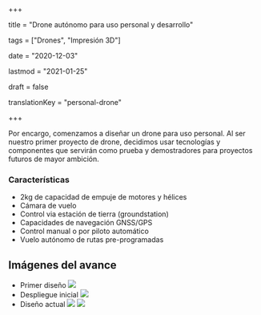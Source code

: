 +++

title = "Drone autónomo para uso personal y desarrollo"

tags = ["Drones", "Impresión 3D"]

date = "2020-12-03"

lastmod = "2021-01-25"

draft = false

translationKey = "personal-drone"

+++

Por encargo, comenzamos a diseñar un drone para uso personal. Al ser nuestro primer proyecto de drone, decidimos usar tecnologías y componentes que servirán como prueba y demostradores para proyectos futuros de mayor ambición.

### Características
- 2kg de capacidad de empuje de motores y hélices
- Cámara de vuelo
- Control via estación de tierra (groundstation)
- Capacidades de navegación GNSS/GPS
- Control manual o por piloto automático
- Vuelo autónomo de rutas pre-programadas

## Imágenes del avance
- Primer diseño
![](/media/Drone_R0.png)
- Despliegue inicial
![](/media/Drone_mockup.jpg)
- Diseño actual
![](/media/Drone_R1_14.png)
![](/media/Drone_R1_14L.png)
